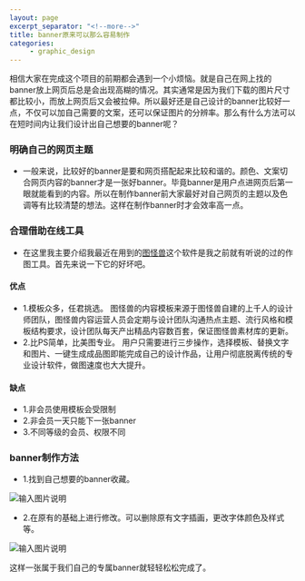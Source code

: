 ```yaml
---
layout: page
excerpt_separator: "<!--more-->"
title: banner原来可以那么容易制作
categories:
     - graphic_design
---
```

相信大家在完成这个项目的前期都会遇到一个小烦恼。就是自己在网上找的banner放上网页后总是会出现高糊的情况。其实通常是因为我们下载的图片尺寸都比较小，而放上网页后又会被拉伸。所以最好还是自己设计的banner比较好一点，不仅可以加自己需要的文案，还可以保证图片的分辨率。那么有什么方法可以在短时间内让我们设计出自己想要的banner呢？
<!--more-->

### 明确自己的网页主题
- 一般来说，比较好的banner是要和网页搭配起来比较和谐的。颜色、文案切合网页内容的banner才是一张好banner。毕竟banner是用户点进网页后第一眼就能看到的内容。所以在制作banner前大家最好对自己网页的主题以及色调等有比较清楚的想法。这样在制作banner时才会效率高一点。

### 合理借助在线工具
- 在这里我主要介绍我最近在用到的[图怪兽](https://818ps.com/?route_id=15619118229400&route=1,&after_route=1)这个软件是我之前就有听说的过的作图工具。首先来说一下它的好坏吧。

#### 优点
- 1.模板众多，任君挑选。
图怪兽的内容模板来源于图怪兽自建的上千人的设计师团队，图怪兽内容运营人员会定期与设计团队沟通热点主题、流行风格和模板结构要求，设计团队每天产出精品内容数百套，保证图怪兽素材库的更新。
- 2.比PS简单，比美图专业。
用户只需要进行三步操作，选择模板、替换文字和图片、一键生成成品图即能完成自己的设计作品，让用户彻底脱离传统的专业设计软件，做图速度也大大提升。

#### 缺点
- 1.非会员使用模板会受限制
- 2.非会员一天只能下一张banner
- 3.不同等级的会员、权限不同

### banner制作方法
- 1.找到自己想要的banner收藏。

![输入图片说明](https://gitee.com/limiaohuang/Mywebsite/raw/gh-pages/assets/images/%E5%9B%BE%E6%80%AA%E5%85%BD%E4%BE%8B%E5%AD%90.PNG)
 
- 2.在原有的基础上进行修改。可以删除原有文字插画，更改字体颜色及样式等。

![输入图片说明](https://gitee.com/limiaohuang/Mywebsite/raw/gh-pages/assets/images/%E5%9B%BE%E6%80%AA%E5%85%BD%E6%93%8D%E4%BD%9C.PNG)
 
这样一张属于我们自己的专属banner就轻轻松松完成了。